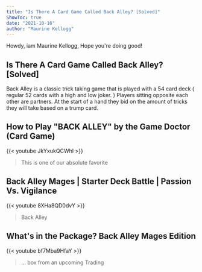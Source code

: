 ```yaml
---
title: "Is There A Card Game Called Back Alley? [Solved]"
ShowToc: true 
date: "2021-10-16"
author: "Maurine Kellogg" 
---
```


Howdy, iam Maurine Kellogg, Hope you're doing good!
## Is There A Card Game Called Back Alley? [Solved]
Back Alley is a classic trick taking game that is played with a 54 card deck ( regular 52 cards with a high and low joker. ) Players sitting opposite each other are partners. At the start of a hand they bid on the amount of tricks they will take based on a trump card.

## How to Play "BACK ALLEY" by the Game Doctor (Card Game)
{{< youtube JkYxukQCWhI >}}
>This is one of our absolute favorite 

## Back Alley Mages | Starter Deck Battle | Passion Vs. Vigilance
{{< youtube 8XHa8QD0dvY >}}
>Back Alley

## What's in the Package?  Back Alley Mages Edition
{{< youtube bf7Mba9HfaY >}}
>... box from an upcoming Trading 

